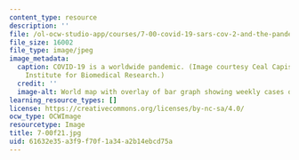```yaml
---
content_type: resource
description: ''
file: /ol-ocw-studio-app/courses/7-00-covid-19-sars-cov-2-and-the-pandemic-fall-2021/61632e35a3f9f70f1a34a2b14ebcd75a_7-00f21.jpg
file_size: 16002
file_type: image/jpeg
image_metadata:
  caption: COVID-19 is a worldwide pandemic. (Image courtesy Ceal Capistrano, Whitehead
    Institute for Biomedical Research.)
  credit: ''
  image-alt: World map with overlay of bar graph showing weekly cases of COVID-19
learning_resource_types: []
license: https://creativecommons.org/licenses/by-nc-sa/4.0/
ocw_type: OCWImage
resourcetype: Image
title: 7-00f21.jpg
uid: 61632e35-a3f9-f70f-1a34-a2b14ebcd75a
---
```

